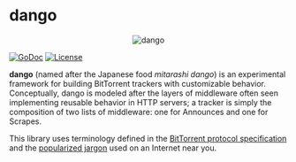 # dango

<p align="center"><img src="https://i.imgur.com/svvnsus.jpg" alt="dango" /></p>

[![GoDoc](https://godoc.org/github.com/jzelinskie/dango?status.svg)](https://godoc.org/github.com/jzelinskie/dango)
[![License](https://img.shields.io/badge/license-BSD-blue.svg)](https://en.wikipedia.org/wiki/BSD_licenses#2-clause_license_.28.22Simplified_BSD_License.22_or_.22FreeBSD_License.22.29)

**dango** (named after the Japanese food *mitarashi dango*) is an experimental framework for building BitTorrent trackers with customizable behavior.
Conceptually, dango is modeled after the layers of middleware often seen implementing reusable behavior in HTTP servers; a tracker is simply the composition of two lists of middleware: one for Announces and one for Scrapes.

This library uses terminology defined in the [BitTorrent protocol specification] and the [popularized jargon] used on an Internet near you.

[BitTorrent protocol specification]: http://www.bittorrent.org/beps/bep_0003.html
[popularized jargon]: https://en.wikipedia.org/wiki/Glossary_of_BitTorrent_terms
